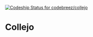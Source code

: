 [ ![Codeship Status for codebreez/collejo](https://codeship.com/projects/35cb8070-2583-0134-4e80-0e3391f87f23/status?branch=master)](https://codeship.com/projects/161760)

# Collejo